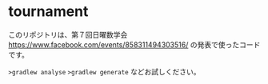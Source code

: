 # tournament


このリポジトリは、第７回日曜数学会 https://www.facebook.com/events/858311494303516/ の発表で使ったコードです。


`>gradlew analyse` `>gradlew generate` などお試しください。


